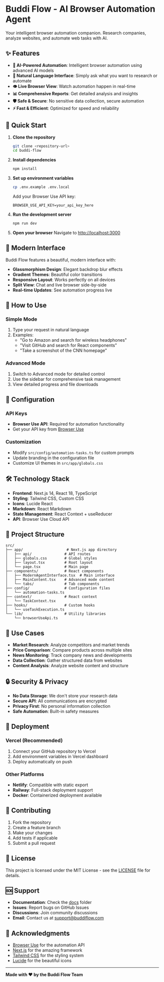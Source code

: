 # Buddi Flow - AI Browser Automation Agent

Your intelligent browser automation companion. Research companies, analyze websites, and automate web tasks with AI.

## ✨ Features

- **🤖 AI-Powered Automation**: Intelligent browser automation using advanced AI models
- **🎯 Natural Language Interface**: Simply ask what you want to research or automate
- **👁️ Live Browser View**: Watch automation happen in real-time
- **📊 Comprehensive Reports**: Get detailed analysis and insights
- **🛡️ Safe & Secure**: No sensitive data collection, secure automation
- **⚡ Fast & Efficient**: Optimized for speed and reliability

## 🚀 Quick Start

1. **Clone the repository**
   ```bash
   git clone <repository-url>
   cd buddi-flow
   ```

2. **Install dependencies**
   ```bash
   npm install
   ```

3. **Set up environment variables**
   ```bash
   cp .env.example .env.local
   ```
   
   Add your Browser Use API key:
   ```
   BROWSER_USE_API_KEY=your_api_key_here
   ```

4. **Run the development server**
   ```bash
   npm run dev
   ```

5. **Open your browser**
   Navigate to [http://localhost:3000](http://localhost:3000)

## 🎨 Modern Interface

Buddi Flow features a beautiful, modern interface with:

- **Glassmorphism Design**: Elegant backdrop blur effects
- **Gradient Themes**: Beautiful color transitions
- **Responsive Layout**: Works perfectly on all devices
- **Split View**: Chat and live browser side-by-side
- **Real-time Updates**: See automation progress live

## 💬 How to Use

### Simple Mode
1. Type your request in natural language
2. Examples:
   - "Go to Amazon and search for wireless headphones"
   - "Visit GitHub and search for React components"
   - "Take a screenshot of the CNN homepage"

### Advanced Mode
1. Switch to Advanced mode for detailed control
2. Use the sidebar for comprehensive task management
3. View detailed progress and file downloads

## 🔧 Configuration

### API Keys
- **Browser Use API**: Required for automation functionality
- Get your API key from [Browser Use](https://browser-use.com)

### Customization
- Modify `src/config/automation-tasks.ts` for custom prompts
- Update branding in the configuration file
- Customize UI themes in `src/app/globals.css`

## 🛠️ Technology Stack

- **Frontend**: Next.js 14, React 18, TypeScript
- **Styling**: Tailwind CSS, Custom CSS
- **Icons**: Lucide React
- **Markdown**: React Markdown
- **State Management**: React Context + useReducer
- **API**: Browser Use Cloud API

## 📁 Project Structure

```
src/
├── app/                    # Next.js app directory
│   ├── api/               # API routes
│   ├── globals.css        # Global styles
│   ├── layout.tsx         # Root layout
│   └── page.tsx           # Main page
├── components/            # React components
│   ├── ModernAgentInterface.tsx  # Main interface
│   ├── MainContent.tsx    # Advanced mode content
│   └── tabs/              # Tab components
├── config/                # Configuration files
│   └── automation-tasks.ts
├── context/               # React context
│   └── TaskContext.tsx
├── hooks/                 # Custom hooks
│   └── useTaskExecution.ts
└── lib/                   # Utility libraries
    └── browserUseApi.ts
```

## 🎯 Use Cases

- **Market Research**: Analyze competitors and market trends
- **Price Comparison**: Compare products across multiple sites
- **News Monitoring**: Track company news and developments
- **Data Collection**: Gather structured data from websites
- **Content Analysis**: Analyze website content and structure

## 🔒 Security & Privacy

- **No Data Storage**: We don't store your research data
- **Secure API**: All communications are encrypted
- **Privacy First**: No personal information collection
- **Safe Automation**: Built-in safety measures

## 🚀 Deployment

### Vercel (Recommended)
1. Connect your GitHub repository to Vercel
2. Add environment variables in Vercel dashboard
3. Deploy automatically on push

### Other Platforms
- **Netlify**: Compatible with static export
- **Railway**: Full-stack deployment support
- **Docker**: Containerized deployment available

## 🤝 Contributing

1. Fork the repository
2. Create a feature branch
3. Make your changes
4. Add tests if applicable
5. Submit a pull request

## 📄 License

This project is licensed under the MIT License - see the [LICENSE](LICENSE) file for details.

## 🆘 Support

- **Documentation**: Check the [docs](docs/) folder
- **Issues**: Report bugs on GitHub Issues
- **Discussions**: Join community discussions
- **Email**: Contact us at support@buddiflow.com

## 🙏 Acknowledgments

- [Browser Use](https://browser-use.com) for the automation API
- [Next.js](https://nextjs.org) for the amazing framework
- [Tailwind CSS](https://tailwindcss.com) for the styling system
- [Lucide](https://lucide.dev) for the beautiful icons

---

**Made with ❤️ by the Buddi Flow Team**
